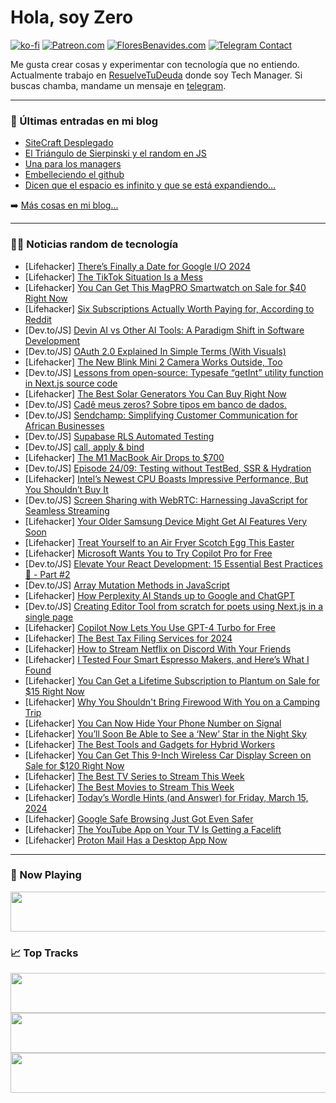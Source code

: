 # Hola, soy Zero

[![ko-fi](https://ko-fi.com/img/githubbutton_sm.svg)](https://ko-fi.com/J3J4N0LUK)
[![Patreon.com](https://img.shields.io/endpoint.svg?url=https%3A%2F%2Fshieldsio-patreon.vercel.app%2Fapi%3Fusername%3Dzerodragon%26type%3Dpatrons&style=for-the-badge)](https://patreon.com/zerodragon)
[![FloresBenavides.com](https://img.shields.io/website?down_message=oops&label=MiBlog&style=for-the-badge&up_message=online&url=https%3A%2F%2Ffloresbenavides.com)](https://floresbenavides.com)
[![Telegram Contact](https://img.shields.io/badge/escr%C3%ADbeme-ZeroDragon-%2326A5E4?style=for-the-badge&logo=telegram)](https://t.me/zerodragon)

Me gusta crear cosas y experimentar con tecnología que no entiendo.
Actualmente trabajo en [ResuelveTuDeuda](http://github.com/resuelve) donde soy Tech Manager.
Si buscas chamba, mandame un mensaje en [telegram](https://t.me/zerodragon).

---

### 📕 Últimas entradas en mi blog
<!-- BLOG-POST-LIST:START -->
- [SiteCraft Desplegado](https://floresbenavides.com/sitecraft-desplegado/)
- [El Triángulo de Sierpinski y el random en JS](https://floresbenavides.com/el-triangulo-de-sierpinski-y-el-random-en-js/)
- [Una para los managers](https://floresbenavides.com/una-para-los-managers/)
- [Embelleciendo el github](https://floresbenavides.com/embelleciendo-el-github/)
- [Dicen que el espacio es infinito y que se está expandiendo…](https://floresbenavides.com/dicen-que-el-espacio-es-infinito-y-que-se-esta-expandiendo/)
<!-- BLOG-POST-LIST:END -->

➡️ [Más cosas en mi blog...](https://floresbenavides.com)

---

### 👨‍💻 Noticias random de tecnología
<!-- TECH-POSTS:START -->
- [Lifehacker] [There’s Finally a Date for Google I/O 2024](https://lifehacker.com/tech/google-io-2024-announced)
- [Lifehacker] [The TikTok Situation Is a Mess](https://lifehacker.com/tech/the-tiktok-situation-is-a-mess)
- [Lifehacker] [You Can Get This MagPRO Smartwatch on Sale for $40 Right Now](https://lifehacker.com/tech/magpro-smartwatch-sale)
- [Lifehacker] [Six Subscriptions Actually Worth Paying for, According to Reddit](https://lifehacker.com/tech/subscriptions-worth-paying-for-according-to-reddit)
- [Dev.to/JS] [Devin AI vs Other AI Tools: A Paradigm Shift in Software Development](https://dev.to/sufian/devin-ai-vs-other-ai-tools-a-paradigm-shift-in-software-development-40ce)
- [Dev.to/JS] [OAuth 2.0 Explained In Simple Terms &lpar;With Visuals&rpar;](https://dev.to/jaypmedia/oauth-20-explained-in-simple-terms-with-visuals-30he)
- [Lifehacker] [The New Blink Mini 2 Camera Works Outside, Too](https://lifehacker.com/tech/amazons-new-blink-mini-2-overview)
- [Dev.to/JS] [Lessons from open-source: Typesafe “getInt” utility function in Next.js source code](https://dev.to/ramunarasinga/lessons-from-open-source-typesafe-getint-utility-function-in-nextjs-source-code-32a3)
- [Lifehacker] [The Best Solar Generators You Can Buy Right Now](https://lifehacker.com/home/the-best-solar-generators-for-every-use)
- [Dev.to/JS] [Cadê meus zeros? Sobre tipos em banco de dados.](https://dev.to/olucascruz/cade-meus-zeros-sobre-tipos-em-banco-de-dados-1o8l)
- [Dev.to/JS] [Sendchamp: Simplifying Customer Communication for African Businesses](https://dev.to/devsuite/sendchamp-simplifying-customer-communication-for-african-businesses-18j6)
- [Dev.to/JS] [Supabase RLS Automated Testing](https://dev.to/aaronblondeau/supabase-rls-automated-testing-nn2)
- [Dev.to/JS] [call, apply &amp; bind](https://dev.to/danishraza/call-apply-bind-16kj)
- [Lifehacker] [The M1 MacBook Air Drops to $700](https://lifehacker.com/tech/m1-macbook-air-deal)
- [Dev.to/JS] [Episode 24/09: Testing without TestBed, SSR &amp; Hydration](https://dev.to/this-is-angular/episode-2409-testing-without-testbed-ssr-hydration-2ekh)
- [Lifehacker] [Intel’s Newest CPU Boasts Impressive Performance, But You Shouldn’t Buy It](https://lifehacker.com/tech/intel-core-i9-14900ks-impressive-but-you-shouldnt-buy)
- [Dev.to/JS] [Screen Sharing with WebRTC: Harnessing JavaScript for Seamless Streaming](https://dev.to/filipemelo2002/screen-sharing-with-webrtc-harnessing-javascript-for-seamless-streaming-2d5k)
- [Lifehacker] [Your Older Samsung Device Might Get AI Features Very Soon](https://lifehacker.com/tech/older-samsung-devices-getting-ai-features-soon)
- [Lifehacker] [Treat Yourself to an Air Fryer Scotch Egg This Easter](https://lifehacker.com/food-drink/air-fryer-scotch-egg-recipe)
- [Lifehacker] [Microsoft Wants You to Try Copilot Pro for Free](https://lifehacker.com/tech/microsoft-copilot-pro-one-month-free-trial)
- [Dev.to/JS] [Elevate Your React Development: 15 Essential Best Practices 🚀 - Part #2](https://dev.to/alisamirali/elevate-your-react-development-15-essential-best-practices-part-2-23j8)
- [Dev.to/JS] [Array Mutation Methods in JavaScript](https://dev.to/richardtorres314/array-mutation-methods-in-javascript-ik)
- [Lifehacker] [How Perplexity AI Stands up to Google and ChatGPT](https://lifehacker.com/tech/perplexity-ai-versus-google-and-chatgpt)
- [Dev.to/JS] [Creating Editor Tool from scratch for poets using Next.js in a single page](https://dev.to/varshithvhegde/creating-editor-tool-from-scratch-for-poets-using-nextjs-in-a-single-page-1cl5)
- [Lifehacker] [Copilot Now Lets You Use GPT-4 Turbo for Free](https://lifehacker.com/tech/copilot-now-lets-you-use-gpt-4-turbo-for-free)
- [Lifehacker] [The Best Tax Filing Services for 2024](https://lifehacker.com/money/best-tax-filing-services)
- [Lifehacker] [How to Stream Netflix on Discord With Your Friends](https://lifehacker.com/entertainment/how-to-stream-netflix-on-discord)
- [Lifehacker] [I Tested Four Smart Espresso Makers, and Here’s What I Found](https://lifehacker.com/tech/smart-espresso-maker-review-roundup)
- [Lifehacker] [You Can Get a Lifetime Subscription to Plantum on Sale for $15 Right Now](https://lifehacker.com/home/plantum-sale)
- [Lifehacker] [Why You Shouldn&#39;t Bring Firewood With You on a Camping Trip](https://lifehacker.com/science/why-you-shouldnt-bring-firewood-with-you)
- [Lifehacker] [You Can Now Hide Your Phone Number on Signal](https://lifehacker.com/tech/how-to-hide-your-phone-number-on-signal)
- [Lifehacker] [You’ll Soon Be Able to See a ‘New’ Star in the Night Sky](https://lifehacker.com/science/how-to-see-new-star-in-night-sky)
- [Lifehacker] [The Best Tools and Gadgets for Hybrid Workers](https://lifehacker.com/work/best-tools-for-hybrid-workers)
- [Lifehacker] [You Can Get This 9-Inch Wireless Car Display Screen on Sale for $120 Right Now](https://lifehacker.com/9-inch-wireless-car-display-sale)
- [Lifehacker] [The Best TV Series to Stream This Week](https://lifehacker.com/entertainment/best-new-tv-series-stream-this-week)
- [Lifehacker] [The Best Movies to Stream This Week](https://lifehacker.com/entertainment/best-movies-streaming-this-week)
- [Lifehacker] [Today’s Wordle Hints &lpar;and Answer&rpar; for Friday, March 15, 2024](https://lifehacker.com/entertainment/wordle-hint-answer-today)
- [Lifehacker] [Google Safe Browsing Just Got Even Safer](https://lifehacker.com/tech/google-safe-browsing-just-got-safer)
- [Lifehacker] [The YouTube App on Your TV Is Getting a Facelift](https://lifehacker.com/tech/the-youtube-app-on-your-tv-is-getting-a-facelift)
- [Lifehacker] [Proton Mail Has a Desktop App Now](https://lifehacker.com/tech/proton-mail-now-has-a-desktop-app)<!-- TECH-POSTS:END -->

---

### 🎵 Now Playing
<a href="https://spotify-now-playing-dun.vercel.app/now-playing?open"><img src="https://spotify-now-playing-dun.vercel.app/now-playing" width="540" height="64"></a>

### 📈 Top Tracks
<a href="https://spotify-now-playing-dun.vercel.app/top-tracks?i=1&open"><img src="https://spotify-now-playing-dun.vercel.app/top-tracks?i=1" width="540" height="64"></a>
<a href="https://spotify-now-playing-dun.vercel.app/top-tracks?i=2&open"><img src="https://spotify-now-playing-dun.vercel.app/top-tracks?i=2" width="540" height="64"></a>
<a href="https://spotify-now-playing-dun.vercel.app/top-tracks?i=3&open"><img src="https://spotify-now-playing-dun.vercel.app/top-tracks?i=3" width="540" height="64"></a>

